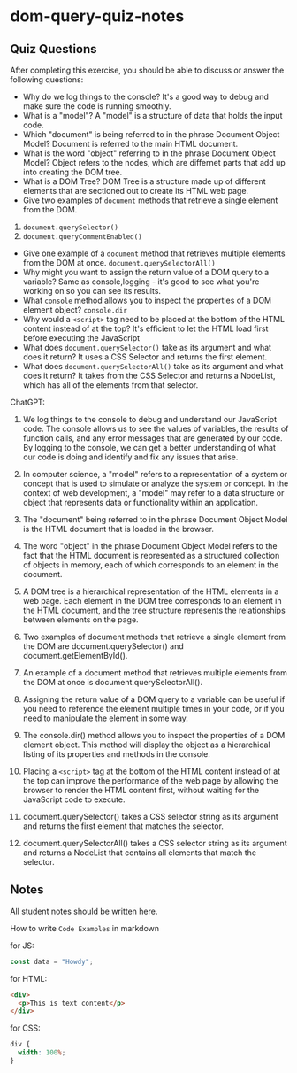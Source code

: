 # dom-query-quiz-notes

## Quiz Questions

After completing this exercise, you should be able to discuss or answer the following questions:

- Why do we log things to the console?
It's a good way to debug and make sure the code is running smoothly.
- What is a "model"?
A "model" is a structure of data that holds the input code.
- Which "document" is being referred to in the phrase Document Object Model?
Document is referred to the main HTML document.
- What is the word "object" referring to in the phrase Document Object Model?
Object refers to the nodes, which are differnet parts that add up into creating the DOM tree.
- What is a DOM Tree?
DOM Tree is a structure made up of different elements that are sectioned out to create its HTML web page.
- Give two examples of `document` methods that retrieve a single element from the DOM.
1) `document.querySelector()`
2) `document.queryCommentEnabled()`
- Give one example of a `document` method that retrieves multiple elements from the DOM at once.
`document.querySelectorAll()`
- Why might you want to assign the return value of a DOM query to a variable?
Same as console,logging - it's good to see what you're working on so you can see its results.
- What `console` method allows you to inspect the properties of a DOM element object?
`console.dir`
- Why would a `<script>` tag need to be placed at the bottom of the HTML content instead of at the top?
It's efficient to let the HTML load first before executing the JavaScript
- What does `document.querySelector()` take as its argument and what does it return?
It uses a CSS Selector and returns the first element.
- What does `document.querySelectorAll()` take as its argument and what does it return?
It takes from the CSS Selector and returns a NodeList, which has all of the elements from that selector.

ChatGPT:
1) We log things to the console to debug and understand our JavaScript code. The console allows us to see the values of variables, the results of function calls, and any error messages that are generated by our code. By logging to the console, we can get a better understanding of what our code is doing and identify and fix any issues that arise.

2) In computer science, a "model" refers to a representation of a system or concept that is used to simulate or analyze the system or concept. In the context of web development, a "model" may refer to a data structure or object that represents data or functionality within an application.

3) The "document" being referred to in the phrase Document Object Model is the HTML document that is loaded in the browser.

4) The word "object" in the phrase Document Object Model refers to the fact that the HTML document is represented as a structured collection of objects in memory, each of which corresponds to an element in the document.

5) A DOM tree is a hierarchical representation of the HTML elements in a web page. Each element in the DOM tree corresponds to an element in the HTML document, and the tree structure represents the relationships between elements on the page.

6) Two examples of document methods that retrieve a single element from the DOM are document.querySelector() and document.getElementById().

7) An example of a document method that retrieves multiple elements from the DOM at once is document.querySelectorAll().

8) Assigning the return value of a DOM query to a variable can be useful if you need to reference the element multiple times in your code, or if you need to manipulate the element in some way.

9) The console.dir() method allows you to inspect the properties of a DOM element object. This method will display the object as a hierarchical listing of its properties and methods in the console.

10) Placing a `<script>` tag at the bottom of the HTML content instead of at the top can improve the performance of the web page by allowing the browser to render the HTML content first, without waiting for the JavaScript code to execute.

11) document.querySelector() takes a CSS selector string as its argument and returns the first element that matches the selector.

12) document.querySelectorAll() takes a CSS selector string as its argument and returns a NodeList that contains all elements that match the selector.

## Notes

All student notes should be written here.


How to write `Code Examples` in markdown

for JS:

```javascript
const data = "Howdy";
```

for HTML:

```html
<div>
  <p>This is text content</p>
</div>
```

for CSS:

```css
div {
  width: 100%;
}
```
